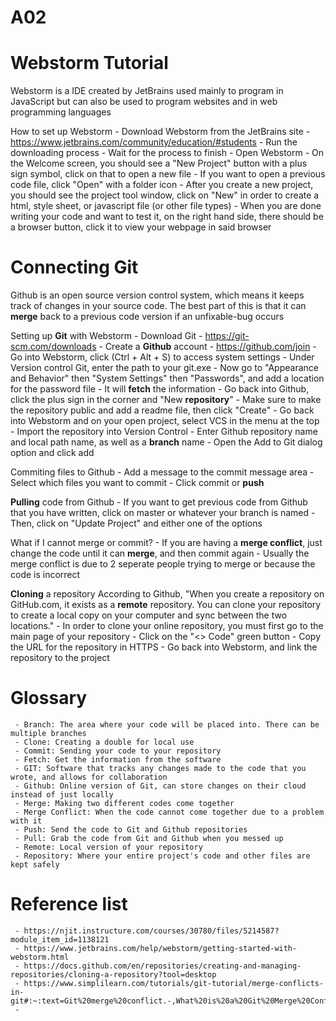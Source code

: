 # A02

# Webstorm Tutorial
Webstorm is a IDE created by JetBrains used mainly to program in JavaScript but can also be used to program websites and in web programming languages

How to set up Webstorm
     - Download Webstorm from the JetBrains site
        - https://www.jetbrains.com/community/education/#students 
     - Run the downloading process
     - Wait for the process to finish
     - Open Webstorm
     - On the Welcome screen, you should see a "New Project" button with a plus sign symbol, click on that to open a new file
        - If you want to open a previous code file, click "Open" with a folder icon
     - After you create a new project, you should see the project tool window, click on "New" in order to create a html, style sheet, or javascript file (or other file types)
     - When you are done writing your code and want to test it, on the right hand side, there should be a browser button, click it to view your webpage in said browser

# Connecting Git
Github is an open source version control system, which means it keeps track of changes in your source code. The best part of this is that it can **merge** back to a previous code version if an unfixable-bug occurs

Setting up **Git** with Webstorm
     - Download Git
       - https://git-scm.com/downloads
     - Create a **Github** account
       - https://github.com/join
     - Go into Webstorm, click (Ctrl + Alt + S) to access system settings
     - Under Version control Git, enter the path to your git.exe
     - Now go to "Appearance and Behavior" then "System Settings" then "Passwords", and add a location for the password file
        - It will **fetch** the information
     - Go back into Github, click the plus sign in the corner and "New **repository**"
       - Make sure to make the repository public and add a readme file, then click "Create"
     - Go back into Webstorm and on your open project, select VCS in the menu at the top
     - Import the repository into Version Control 
     - Enter Github repository name and local path name, as well as a **branch** name 
     - Open the Add to Git dialog option and click add
     
Commiting files to Github
     - Add a message to the commit message area
     - Select which files you want to commit
     - Click commit or **push**

**Pulling** code from Github
     - If you want to get previous code from Github that you have written, click on master or whatever your branch is named
     - Then, click on "Update Project" and either one of the options
     

What if I cannot merge or commit?
     - If you are having a **merge conflict**, just change the code until it can **merge**, and then commit again
     - Usually the merge conflict is due to 2 seperate people trying to merge or because the code is incorrect

**Cloning** a repository
According to Github, "When you create a repository on GitHub.com, it exists as a **remote** repository. You can clone your repository to create a local copy on your computer and sync between the two locations."
     - In order to clone your online repository, you must first go to the main page of your repository
     - Click on the "<> Code" green button
     - Copy the URL for the repository in HTTPS
     - Go back into Webstorm, and link the repository to the project

# Glossary 
     - Branch: The area where your code will be placed into. There can be multiple branches
     - Clone: Creating a double for local use
     - Commit: Sending your code to your repository
     - Fetch: Get the information from the software
     - GIT: Software that tracks any changes made to the code that you wrote, and allows for collaboration
     - Github: Online version of Git, can store changes on their cloud instead of just locally
     - Merge: Making two different codes come together
     - Merge Conflict: When the code cannot come together due to a problem with it
     - Push: Send the code to Git and Github repositories
     - Pull: Grab the code from Git and Github when you messed up
     - Remote: Local version of your repository
     - Repository: Where your entire project's code and other files are kept safely

# Reference list
     - https://njit.instructure.com/courses/30780/files/5214587?module_item_id=1138121
     - https://www.jetbrains.com/help/webstorm/getting-started-with-webstorm.html
     - https://docs.github.com/en/repositories/creating-and-managing-repositories/cloning-a-repository?tool=desktop
     - https://www.simplilearn.com/tutorials/git-tutorial/merge-conflicts-in-git#:~:text=Git%20merge%20conflict.-,What%20is%20a%20Git%20Merge%20Conflict%3F,on%20different%20lines%20or%20branches.
     - 
